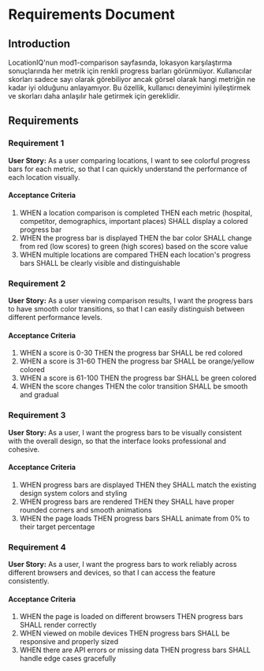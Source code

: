 # Requirements Document

## Introduction

LocationIQ'nun mod1-comparison sayfasında, lokasyon karşılaştırma sonuçlarında her metrik için renkli progress barları görünmüyor. Kullanıcılar skorları sadece sayı olarak görebiliyor ancak görsel olarak hangi metriğin ne kadar iyi olduğunu anlayamıyor. Bu özellik, kullanıcı deneyimini iyileştirmek ve skorları daha anlaşılır hale getirmek için gereklidir.

## Requirements

### Requirement 1

**User Story:** As a user comparing locations, I want to see colorful progress bars for each metric, so that I can quickly understand the performance of each location visually.

#### Acceptance Criteria

1. WHEN a location comparison is completed THEN each metric (hospital, competitor, demographics, important places) SHALL display a colored progress bar
2. WHEN the progress bar is displayed THEN the bar color SHALL change from red (low scores) to green (high scores) based on the score value
3. WHEN multiple locations are compared THEN each location's progress bars SHALL be clearly visible and distinguishable

### Requirement 2

**User Story:** As a user viewing comparison results, I want the progress bars to have smooth color transitions, so that I can easily distinguish between different performance levels.

#### Acceptance Criteria

1. WHEN a score is 0-30 THEN the progress bar SHALL be red colored
2. WHEN a score is 31-60 THEN the progress bar SHALL be orange/yellow colored  
3. WHEN a score is 61-100 THEN the progress bar SHALL be green colored
4. WHEN the score changes THEN the color transition SHALL be smooth and gradual

### Requirement 3

**User Story:** As a user, I want the progress bars to be visually consistent with the overall design, so that the interface looks professional and cohesive.

#### Acceptance Criteria

1. WHEN progress bars are displayed THEN they SHALL match the existing design system colors and styling
2. WHEN progress bars are rendered THEN they SHALL have proper rounded corners and smooth animations
3. WHEN the page loads THEN progress bars SHALL animate from 0% to their target percentage

### Requirement 4

**User Story:** As a user, I want the progress bars to work reliably across different browsers and devices, so that I can access the feature consistently.

#### Acceptance Criteria

1. WHEN the page is loaded on different browsers THEN progress bars SHALL render correctly
2. WHEN viewed on mobile devices THEN progress bars SHALL be responsive and properly sized
3. WHEN there are API errors or missing data THEN progress bars SHALL handle edge cases gracefully